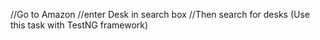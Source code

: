 //Go to Amazon
//enter Desk in search box
//Then search for desks
(Use this task with TestNG framework)
